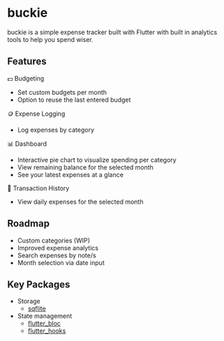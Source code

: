 # buckie
buckie is a simple expense tracker built with Flutter with built in analytics tools to help you spend wiser. 

## Features
💵 Budgeting
- Set custom budgets per month
- Option to reuse the last entered budget

🪙 Expense Logging
- Log expenses by category

📊 Dashboard
- Interactive pie chart to visualize spending per category
- View remaining balance for the selected month
- See your latest expenses at a glance

🧾 Transaction History
- View daily expenses for the selected month

## Roadmap
- Custom categories (WIP)
- Improved expense analytics
- Search expenses by note/s
- Month selection via date input

## Key Packages
- Storage
  - [sqflite](https://pub.dev/packages/sqflite)
- State management
  - [flutter_bloc](https://pub.dev/packages/flutter_bloc)
  - [flutter_hooks](https://pub.dev/packages/flutter_hooks)
